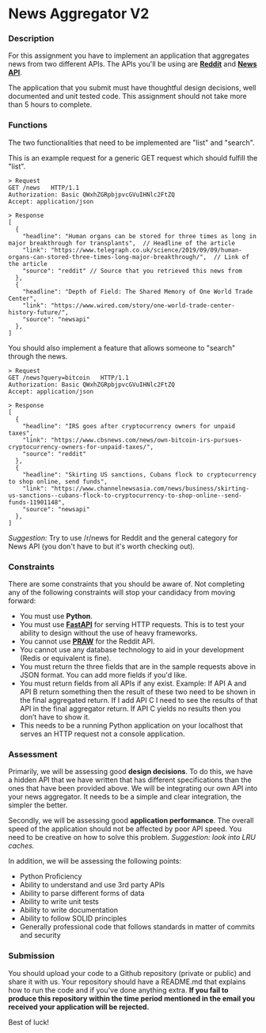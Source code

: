 # News Aggregator V2

### Description 
For this assignment you have to implement an application that aggregates news from two different APIs. The APIs you'll be using are [**Reddit**](https://www.reddit.com/dev/api/ "Reddit") and [**News API**](https://newsapi.org/ "News API").

The application that you submit must have thoughtful design decisions, well documented and unit tested code. This assignment should not take more than 5 hours to complete.

### Functions
The two functionalities that need to be implemented are "list" and "search".

This is an example request for a generic GET request which should fulfill the "list".

```
> Request
GET /news   HTTP/1.1
Authorization: Basic QWxhZGRpbjpvcGVuIHNlc2FtZQ
Accept: application/json

> Response
[
  {
    "headline": "Human organs can be stored for three times as long in major breakthrough for transplants",  // Headline of the article
    "link": "https://www.telegraph.co.uk/science/2019/09/09/human-organs-can-stored-three-times-long-major-breakthrough/",  // Link of the article
    "source": "reddit" // Source that you retrieved this news from
  },
  {
    "headline": "Depth of Field: The Shared Memory of One World Trade Center",
    "link": "https://www.wired.com/story/one-world-trade-center-history-future/",
    "source": "newsapi"
  },
]
```

You should also implement a feature that allows someone to "search" through the news.

```
> Request
GET /news?query=bitcoin   HTTP/1.1
Authorization: Basic QWxhZGRpbjpvcGVuIHNlc2FtZQ
Accept: application/json

> Response
[
  {
    "headline": "IRS goes after cryptocurrency owners for unpaid taxes",
    "link": "https://www.cbsnews.com/news/own-bitcoin-irs-pursues-cryptocurrency-owners-for-unpaid-taxes/",
    "source": "reddit"
  },
  {
    "headline": "Skirting US sanctions, Cubans flock to cryptocurrency to shop online, send funds",
    "link": "https://www.channelnewsasia.com/news/business/skirting-us-sanctions--cubans-flock-to-cryptocurrency-to-shop-online--send-funds-11901148",
    "source": "newsapi"
  },
]
```

*Suggestion:* Try to use /r/news for Reddit and the general category for News API (you don't have to but it's worth checking out).

### Constraints
There are some constraints that you should be aware of. Not completing any of the following constraints will stop your candidacy from moving forward:
- You must use **Python**. 
- You must use [**FastAPI**](https://github.com/tiangolo/fastapi) for serving HTTP requests. This is to test your ability to design without the use of heavy frameworks.
- You cannot use [**PRAW**](https://praw.readthedocs.io/en/v2.1.21/) for the Reddit API.
- You cannot use any database technology to aid in your development (Redis or equivalent is fine).
- You must return the three fields that are in the sample requests above in JSON format. You can add more fields if you'd like.
- You must return fields from all APIs if any exist. Example: If API A and API B return something then the result of these two need to be shown in the final aggregated return. If I add API C I need to see the results of that API in the final aggregator return. If API C yields no results then you don’t have to show it.
- This needs to be a running Python application on your localhost that serves an HTTP request not a console application.

### Assessment
Primarily, we will be assessing good **design decisions**. To do this, we have a hidden API that we have written that has different specifications than the ones that have been provided above. We will be integrating our own API into your news aggregator. It needs to be a simple and clear integration, the simpler the better.

Secondly, we will be assessing good **application performance**. The overall speed of the application should not be affected by poor API speed. You need to be creative on how to solve this problem. *Suggestion: look into LRU caches.*

In addition, we will be assessing the following points:
- Python Proficiency
- Ability to understand and use 3rd party APIs
- Ability to parse different forms of data
- Ability to write unit tests
- Ability to write documentation
- Ability to follow SOLID principles
- Generally professional code that follows standards in matter of commits and security

### Submission
You should upload your code to a Github repository (private or public) and share it with us. Your repository should have a README.md that explains how to run the code and if you’ve done anything extra. **If you fail to produce this repository within the time period mentioned in the email you received your application will be rejected.**

Best of luck!

